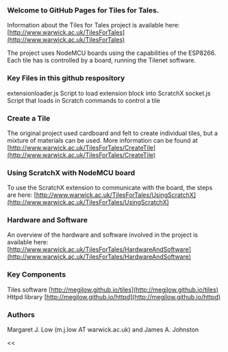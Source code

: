### Welcome to GitHub Pages for Tiles for Tales.

Information about the Tiles for Tales project is available here:  [http://www.warwick.ac.uk/TilesForTales](http://www.warwick.ac.uk/TilesForTales)

The project uses NodeMCU boards using the capabilities of the ESP8266.  Each tile has is controlled by a board, running the Tilenet software.  

### Key Files in this github respository

extensionloader.js  Script to load extension block into ScratchX
socket.js Script that loads in Scratch commands to control a tile

### Create a Tile
The original project used cardboard and felt to create individual tiles, but a mixture of materials can be used.  More information can be found at [http://www.warwick.ac.uk/TilesForTales/CreateTile](http://www.warwick.ac.uk/TilesForTales/CreateTile)

### Using ScratchX with NodeMCU board
To use the ScratchX extension to communicate with the board, the steps are here: [http://www.warwick.ac.uk/TilesForTales/UsingScratchX](http://www.warwick.ac.uk/TilesForTales/UsingScratchX)

### Hardware and Software
An overview of the hardware and software involved in the project is available here:  [http://www.warwick.ac.uk/TilesForTales/HardwareAndSoftware](http://www.warwick.ac.uk/TilesForTales/HardwareAndSoftware)

### Key Components
Tiles software [http://megjlow.github.io/tiles](http://megjlow.github.io/tiles)  
Httpd library [http://megjlow.github.io/httpd](http://megjlow.github.io/httpd)

### Authors
Margaret J. Low (m.j.low AT warwick.ac.uk) and James A. Johnston

<<
